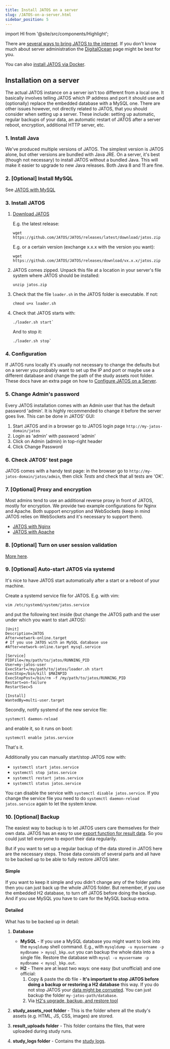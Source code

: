 ```yaml
---
title: Install JATOS on a server
slug: /JATOS-on-a-server.html
sidebar_position: 5
---
```

import Hl from '@site/src/components/Highlight';

There are [several ways to bring JATOS to the internet](Bring-your-JATOS-online.html). If you don't know much about server administration the [DigitalOcean](JATOS-on-DigitalOcean.html) page might be best for you.

You can also [install JATOS via Docker](Install-JATOS-via-Docker.html).

## Installation on a server

The actual JATOS instance on a server isn't too different from a local one. It basically involves telling JATOS which IP address and port it should use and (optionally) replace the embedded database with a MySQL one. There are other issues however, not directly related to JATOS, that you should consider when setting up a server. These include: setting up automatic, regular backups of your data, an automatic restart of JATOS after a server reboot, encryption, additional HTTP server, etc.


### 1. Install Java

We've produced multiple versions of JATOS. The simplest version is JATOS alone, but other versions are bundled with Java JRE. On a server, it's best (though not necessary) to install JATOS without a bundled Java. This will make it easier to upgrade to new Java releases. Both Java 8 and 11 are fine. 


### 2. [Optional] Install MySQL

See [JATOS with MySQL](JATOS-with-MySQL.html)


### 3. Install JATOS

1. [Download JATOS](https://github.com/JATOS/JATOS/releases)

   E.g. the latest release:

   ```shell
   wget https://github.com/JATOS/JATOS/releases/latest/download/jatos.zip
   ```

   E.g. or a certain version (exchange x.x.x with the version you want):
   
   ```shell
   wget https://github.com/JATOS/JATOS/releases/download/vx.x.x/jatos.zip
   ```

1. JATOS comes zipped. Unpack this file at a location in your server's file system where JATOS should be installed:

   ```shell
   unzip jatos.zip
   ```

1. Check that the file `loader.sh` in the JATOS folder is executable. If not:

   ```shell
   chmod u+x loader.sh
   ```

1. Check that JATOS starts with:

   ```shell
   ./loader.sh start`
   ```

   And to stop it:

   ```shell
   ./loader.sh stop`
   ```


### 4. Configuration

If JATOS runs locally it's usually not necessary to change the defaults but on a server you probably want to set up the IP and port or maybe use a different database and change the path of the study assets root folder. These docs have an extra page on how to [Configure JATOS on a Server](Configure-JATOS-on-a-Server.html).


### 5. Change Admin's password

Every JATOS installation comes with an Admin user that has the default password 'admin'. It is highly recommended to change it before the server goes live. This can be done in JATOS' GUI:

1. Start JATOS and in a browser go to JATOS login page `http://my-jatos-domain/jatos` 
1. Login as 'admin' with password 'admin'
1. Click on <Hl>Admin (admin)</Hl> in top-right header
1. Click <Hl>Change Password</Hl>


### 6. Check JATOS' test page

JATOS comes with a handy test page: in the browser go to `http://my-jatos-domain/jatos/admin`, then click _Tests_ and check that all tests are 'OK'.


### 7. [Optional] Proxy and encryption

Most admins tend to use an additional reverse proxy in front of JATOS, mostly for encryption. We provide two example configurations for Nginx and Apache. Both support encryption and WebSockets (keep in mind JATOS relies on WebSockets and it's necessary to support them).

* [JATOS with Nginx](JATOS-with-Nginx.html)
* [JATOS with Apache](JATOS-with-Apache.html)


### 8. [Optional] Turn on user session validation

[More here](Configure-JATOS-on-a-Server.html#user-session-configuration).


### 9. [Optional] Auto-start JATOS via systemd

It's nice to have JATOS start automatically after a start or a reboot of your machine.

Create a systemd service file for JATOS. E.g. with vim:

```shell
vim /etc/systemd/system/jatos.service
```

and put the following text inside (but change the JATOS path and the user under which you want to start JATOS):

```shell
[Unit]
Description=JATOS
After=network-online.target
# If you use JATOS with an MySQL database use
#After=network-online.target mysql.service

[Service]
PIDFile=/my/path/to/jatos/RUNNING_PID
User=my-jatos-user
ExecStart=/my/path/to/jatos/loader.sh start
ExecStop=/bin/kill $MAINPID
ExecStopPost=/bin/rm -f /my/path/to/jatos/RUNNING_PID
Restart=on-failure
RestartSec=5

[Install]
WantedBy=multi-user.target
```

Secondly, notify systemd of the new service file:

```shell
systemctl daemon-reload
```

and enable it, so it runs on boot:

```shell
systemctl enable jatos.service
```

That's it.

Additionally you can manually start/stop JATOS now with:
* `systemctl start jatos.service`
* `systemctl stop jatos.service`
* `systemctl restart jatos.service`
* `systemctl status jatos.service`

You can disable the service with `systemctl disable jatos.service`. If you change the service file you need to do `systemctl daemon-reload jatos.service` again to let the system know.


### 10. [Optional] Backup

The easiest way to backup is to let JATOS users care themselves for their own data. JATOS has an easy to use [export function for result data](Manage-results.html). So you could just tell everyone to export their data regularily.

But if you want to set up a regular backup of the data stored in JATOS here are the necessary steps. Those data consists of several parts and all have to be backed up to be able to fully restore JATOS later.

#### Simple

If you want to keep it simple and you didn't change any of the folder paths then you can just back up the whole JATOS folder. But remember, if you use the embedded H2 database, to turn off JATOS before doing the backup. And if you use MySQL you have to care for the MySQL backup extra.

#### Detailed

What has to be backed up in detail:

1. **<Hl>Database</Hl>**
    * **MySQL** - If you use a MySQL database you might want to look into the `mysqldump` shell command. E.g., with `mysqldump -u myusername -p mydbname > mysql_bkp.out` you can backup the whole data into a single file. Restore the database with `mysql -u myusername -p mydbname < mysql_bkp.out`.
    * **H2** - There are at least two ways: one easy (but unofficial) and one official:
      1. Copy & paste the db file - **It's important to stop JATOS before doing a backup or restoring a H2 database** this way. If you do not stop JATOS your [data might be corrupted](Troubleshooting.html#database-is-corrupted). You can just backup the folder `my-jatos-path/database`.
      1. Via [H2's upgrade, backup, and restore tool](http://www.h2database.com/html/tutorial.html#upgrade_backup_restore)

1. **<Hl>study_assets_root</Hl> folder** - This is the folder where all the study's assets (e.g. HTML, JS, CSS, images) are stored.

1. **<Hl>result_uploads</Hl> folder** - This folder contains the files, that were uploaded during study runs.

1. **<Hl>study_logs</Hl> folder** - Contains the [study logs](Study-Log.html).

